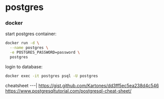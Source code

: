 # postgres

### docker

start postgres container:
```bash
docker run -d \
  --name postgres \
  -e POSTGRES_PASSWORD=password \
  postgres
```

login to database:
```bash
docker exec -it postgres psql -U postgres
```

cheatsheet
---|
https://gist.github.com/Kartones/dd3ff5ec5ea238d4c546
https://www.postgresqltutorial.com/postgresql-cheat-sheet/

